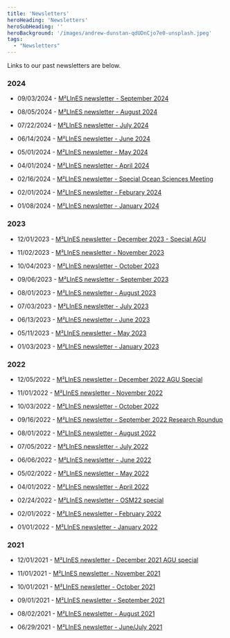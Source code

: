 ```yaml
---
title: 'Newsletters'
heroHeading: 'Newsletters'
heroSubHeading: ''
heroBackground: '/images/andrew-dunstan-qdUDnCjo7e0-unsplash.jpeg'
tags:
  - "Newsletters"
---
```



 Links to our past newsletters are below.
### 2024
* 09/03/2024 - [M²LInES newsletter - September 2024](https://mailchi.mp/bee785c9dfef/m2lines-sept2024)

* 08/05/2024 - [M²LInES newsletter - August 2024](https://mailchi.mp/673f0ae414a1/m2lines-august2024)

* 07/22/2024 - [M²LInES newsletter - July 2024](https://mailchi.mp/f28e00f28543/m2lines-july2024)

* 06/14/2024 - [M²LInES newsletter - June 2024](https://mailchi.mp/d978696aa4f1/m2lines-june-2024)

* 05/01/2024 - [M²LInES newsletter - May 2024](https://mailchi.mp/d6c4e4578afd/m2lines-may-2024)

* 04/01/2024 - [M²LInES newsletter - April 2024](https://mailchi.mp/e8da3716350c/m2lines-april24-newsletter)

* 02/16/2024 - [M²LInES newsletter - Special Ocean Sciences Meeting](https://mailchi.mp/98cf4196cd4a/m2lines-newsletter-osm24)

* 02/01/2024 - [M²LInES newsletter - Feburary 2024](https://mailchi.mp/149196c77c09/m2lines-feburary-2024)

* 01/08/2024 - [M²LInES newsletter - January 2024](https://mailchi.mp/688f6e69dc60/m2lines-january-2024)

### 2023

* 12/01/2023 - [M²LInES newsletter - December 2023 - Special AGU](https://mailchi.mp/7d7642df21e6/m2lines-december-newsletter-agu)

* 11/02/2023 - [M²LInES newsletter - November 2023](https://mailchi.mp/6be77812991b/m2lines-november-newsletter)

* 10/04/2023 - [M²LInES newsletter - October 2023](https://mailchi.mp/09855c01b0d3/m2lines-october-newsletter)

* 09/06/2023 - [M²LInES newsletter - September 2023](https://mailchi.mp/77c1eded6eb6/m2lines-september-newsletter)

* 08/01/2023 - [M²LInES newsletter - August 2023](https://mailchi.mp/8afe52c0433c/m2lines-august23-newsletter)

* 07/03/2023 - [M²LInES newsletter - July 2023](https://mailchi.mp/7c514e163b6e/m2lines-july23-newsletter)

* 06/13/2023 - [M²LInES newsletter - June 2023](https://mailchi.mp/3e13c2d1b09e/m2lines-june2023-newsletter)

* 05/11/2023 - [M²LInES newsletter - May 2023](https://mailchi.mp/89ec798d18b2/m2lines-may2023-newsletter)

* 01/03/2023 - [M²LInES newsletter - January 2023](https://mailchi.mp/5b801dd5a61a/m2lines-newsletter-january-2023)


### 2022

* 12/05/2022 - [M²LInES newsletter - December 2022 AGU Special](https://mailchi.mp/169d6f0c61f9/m2lines-december-newsletter-agu-special)

* 11/01/2022 - [M²LInES newsletter - November 2022](https://mailchi.mp/ea5545ba3ad9/m2lines-newsletter-november-2022)

* 10/03/2022 - [M²LInES newsletter - October 2022](https://mailchi.mp/1b79e3c3f118/m2lines-newsletter-october-2022)

* 09/16/2022 - [M²LInES newsletter - September 2022 Research Roundup](https://mailchi.mp/23f67eb58497/m2lines-september-newsletter)

* 08/01/2022 - [M²LInES newsletter - August 2022 ](https://mailchi.mp/de41e2fa4f3a/m2lines-august-2022)

* 07/05/2022 - [M²LInES newsletter - July 2022 ](https://mailchi.mp/559244aacd7f/m2lines-july-newsletter)

* 06/06/2022 - [M²LInES newsletter - June 2022 ](https://mailchi.mp/b6ce90c1f066/m2lines-june-2022-newsletter)

* 05/02/2022 - [M²LInES newsletter - May 2022 ](https://mailchi.mp/f1f185fede51/m2lines-may2022)

* 04/01/2022 - [M²LInES newsletter - April 2022](https://mailchi.mp/2db4ee09fcf6/m2lines-april-2022-newsletter)

* 02/24/2022 - [M²LInES newsletter - OSM22 special](https://mailchi.mp/11a5a98d21a3/m2lines-newsletter-osm22)

* 02/01/2022 -  [M²LInES newsletter - February 2022](https://mailchi.mp/cb9b5c06b78c/m2lines-february-2022)

* 01/01/2022 - [M²LInES newsletter - January 2022](https://mailchi.mp/a57b46b053b0/m2lines-january-2022)

### 2021

* 12/01/2021 - [M²LInES newsletter - December 2021 AGU special](https://mailchi.mp/29ddfae980e7/m2lines-december-newsletter)

* 11/01/2021 - [M²LInES newsletter - November 2021](https://mailchi.mp/5ae317faf7e4/m2lines-november-newsletter)

* 10/01/2021 - [M²LInES newsletter - October 2021](https://mailchi.mp/c3af749bf3ea/m2lines-october-newsletter)

* 09/01/2021 - [M²LInES newsletter - September 2021](https://mailchi.mp/51a1b976f492/m2lines-newsletter)

* 08/02/2021 - [M²LInES newsletter - August 2021](https://mailchi.mp/6c353c6991e5/m2lines-august-newsletter)

* 06/29/2021 - [M²LInES newsletter - June/July 2021](https://mailchi.mp/1fabec1cb5be/m2lines)
